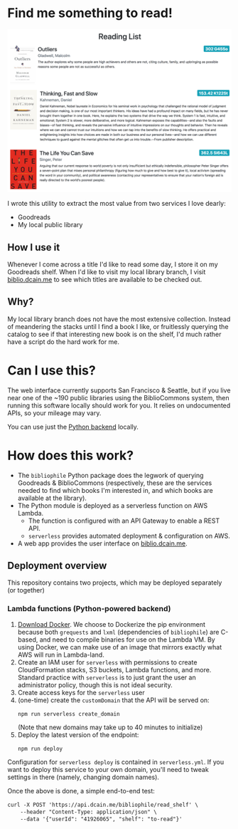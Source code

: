 # Find me something to read!
[![A list of titles available at my local library][reading-list-img]][biblio]

I wrote this utility to extract the most value from two services I love dearly:

- Goodreads
- My local public library

## How I use it
Whenever I come across a title I'd like to read some day, I store it on my
Goodreads shelf. When I'd like to visit my local library branch, I visit
[biblio.dcain.me][biblio] to see which titles are available to be checked out.

## Why?
My local library branch does not have the most extensive collection. Instead of
meandering the stacks until I find a book I like, or fruitlessly querying the
catalog to see if that interesting new book is on the shelf, I'd much rather
have a script do the hard work for me.

# Can I use this?
The web interface currently supports San Francisco & Seattle, but if you live
near one of the ~190 public libraries using the BiblioCommons system, then
running this software locally should work for you. It relies on undocumented
APIs, so your mileage may vary.

You can use just the [Python backend][bibliophile-backend] locally.

# How does this work?
- The `bibliophile` Python package does the legwork of querying Goodreads &
  BiblioCommons (respectively, these are the services needed to find which
  books I'm interested in, and which books are available at the library).
- The Python module is deployed as a serverless function on AWS Lambda.
    - The function is configured with an API Gateway to enable a REST API.
    - `serverless` provides automated deployment & configuration on AWS.
- A web app provides the user interface on [biblio.dcain.me][biblio].

## Deployment overview
This repository contains two projects, which may be deployed separately (or together)

### Lambda functions (Python-powered backend)
1. [Download Docker][docker].
   We choose to Dockerize the pip environment because both `grequests` and
   `lxml` (dependencies of `bibliophile`) are C-based, and need to compile
   binaries for use on the Lambda VM. By using Docker, we can make use of an
   image that mirrors exactly what AWS will run in Lambda-land.
2. Create an IAM user for `serverless` with permissions to create
   CloudFormation stacks, S3 buckets, Lambda functions, and more.
   Standard practice with `serverless` is to just grant the user an
   administrator policy, though this is not ideal security.
3. Create access keys for the `serverless` user
4. (one-time) create the `customDomain` that the API will be served on:
   ```
   npm run serverless create_domain
   ```
   (Note that new domains may take up to 40 minutes to initialize)
5. Deploy the latest version of the endpoint:
   ```
   npm run deploy
   ```

Configuration for `serverless deploy` is contained in `serverless.yml`.
If you want to deploy this service to your own domain, you'll need to
tweak settings in there (namely, changing domain names).

Once the above is done, a simple end-to-end test:

```
curl -X POST 'https://api.dcain.me/bibliophile/read_shelf' \
    --header "Content-Type: application/json" \
    --data '{"userId": "41926065", "shelf": "to-read"}'
```


[bibliophile-backend]: https://github.com/DavidCain/bibliophile-backend
[docker]: https://www.docker.com/products/docker-desktop
[reading-list-img]: screenshots/reading_list.png
[biblio]: https://biblio.dcain.me
